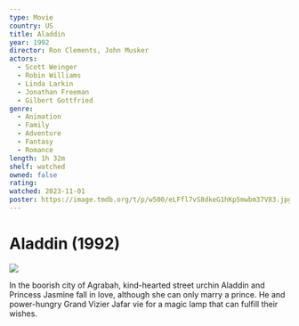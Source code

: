 ```yaml
---
type: Movie
country: US
title: Aladdin
year: 1992
director: Ron Clements, John Musker
actors:
  - Scott Weinger
  - Robin Williams
  - Linda Larkin
  - Jonathan Freeman
  - Gilbert Gottfried
genre:
  - Animation
  - Family
  - Adventure
  - Fantasy
  - Romance
length: 1h 32m
shelf: watched
owned: false
rating:
watched: 2023-11-01
poster: https://image.tmdb.org/t/p/w500/eLFfl7vS8dkeG1hKp5mwbm37V83.jpg
---
```


# Aladdin (1992)

![](https://image.tmdb.org/t/p/w500/eLFfl7vS8dkeG1hKp5mwbm37V83.jpg)

In the boorish city of Agrabah, kind-hearted street urchin Aladdin and Princess Jasmine fall in love, although she can only marry a prince. He and power-hungry Grand Vizier Jafar vie for a magic lamp that can fulfill their wishes.